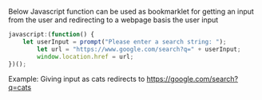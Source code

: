 Below Javascript function can be used as bookmarklet for getting an input from the user and redirecting to a webpage basis the user input

```javascript
javascript:(function() {
    let userInput = prompt("Please enter a search string: ");
        let url = "https://www.google.com/search?q=" + userInput;
        window.location.href = url;
})();
```

Example: Giving input as cats redirects to https://google.com/search?q=cats